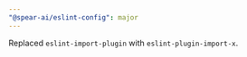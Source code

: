 ```yaml
---
"@spear-ai/eslint-config": major
---
```


Replaced `eslint-import-plugin` with `eslint-plugin-import-x`.
